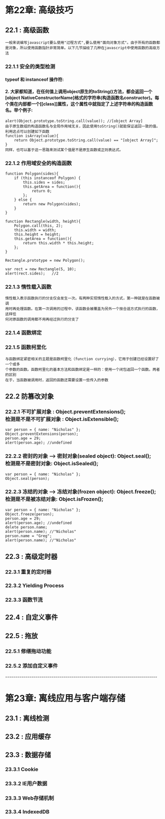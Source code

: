 # 第22章: 高级技巧

## 22.1 : 高级函数
    一般来说编写javascript要么使用"过程方式",要么使用"面向对象方式"。由于所有的函数都是对象，所以使用函数指针非常简单。以下几节描绘了几种在javascript中使用函数的高级方法
### 22.1.1 安全的类型检测
#### typeof 和 instanceof 操作符:

#### **2.**  大家都知道，在任何值上调用object原生的toString()方法，都会返回一个[object NativeConstructorName]格式的字符串(构造函数名constructor)。每个类在内部都一个[[class]]属性，这个属性中就指定了上述字符串的构造函数名。举个例子: 
    alert(Object.prototype.toString.call(value)); //[object Array] 
    由于原生数组的构造函数名与全局作用域无关，因此使用toString()就能保证返回一致的值。利用这点可以创建如下函数
    function isArray(value){
        return Object.prototype.toString.call(value) == "[object Array]";
    }
    同样，也可以基于这一思路来测试某个值是不是原生函数或正则表达式。


### 22.1.2 作用域安全的构造函数
    function Polygon(sides){
        if (this instanceof Polygon) {
            this.sides = sides;
            this.getArea = function(){
                return 0;
            };
        } else {
            return new Polygon(sides);
        }
    }
    
    function Rectangle(width, height){
        Polygon.call(this, 2);
        this.width = width;
        this.height = height;
        this.getArea = function(){
            return this.width * this.height;
        };
    }
    
    Rectangle.prototype = new Polygon();
    
    var rect = new Rectangle(5, 10);
    alert(rect.sides);   //2

### 22.1.3 惰性载入函数
    惰性载入表示函数执行的分支仅会发生一次。有两种实现惰性载入的方式，第一种就是在函数被调
    用时再处理函数。在第一次调用的过程中，该函数会被覆盖为另外一个按合适方式执行的函数，这样任
    何对原函数的调用都不用再经过执行的分支了

### 22.1.4 函数绑定

### 22.1.5 函数柯里化
    与函数绑定紧密相关的主题是函数柯里化（function currying），它用于创建已经设置好了一个或多
    个参数的函数。函数柯里化的基本方法和函数绑定是一样的：使用一个闭包返回一个函数。两者的区别
    在于，当函数被调用时，返回的函数还需要设置一些传入的参数


## 22.2 防篡改对象
### 22.2.1 不可扩展对象 : Object.preventExtensions(); <br/> 检测是不是不可扩展对象 : Object.isExtensible();
    var person = { name: "Nicholas" };
    Object.preventExtensions(person);
    person.age = 29;
    alert(person.age); //undefined
    
### 22.2.2 密封的对象 --> 密封对象(sealed object): Object.seal(); <br/>检测是不是密封对象: Object.isSealed();
    var person = { name: "Nicholas" };
    Object.seal(person);
    
### 22.2.3 冻结的对象 --> 冻结对象(frozen object): Object.freeze(); <br/>检测是不是被冻结对象: Object.isFrozen();
    var person = { name: "Nicholas" };
    Object.freeze(person);
    person.age = 29;
    alert(person.age); //undefined
    delete person.name;
    alert(person.name); //"Nicholas"
    person.name = "Greg";
    alert(person.name); //"Nicholas"
    
## 22.3 : 高级定时器
### 22.3.1 重复的定时器
### 22.3.2 Yielding Process
### 22.3.3 函数节流


## 22.4 : 自定义事件


## 22.5 : 拖放
### 22.5.1 修缮拖动功能
### 22.5.2 添加自定义事件

*----------------------------------------------------------------------------*

# 第23章: 离线应用与客户端存储

## 23.1 : 离线检测

## 23.2 : 应用缓存

## 23.3 : 数据存储
### 23.3.1 Cookie
### 23.3.2 IE用户数据
### 23.3.3 Web存储机制
### 23.3.4 IndexedDB





